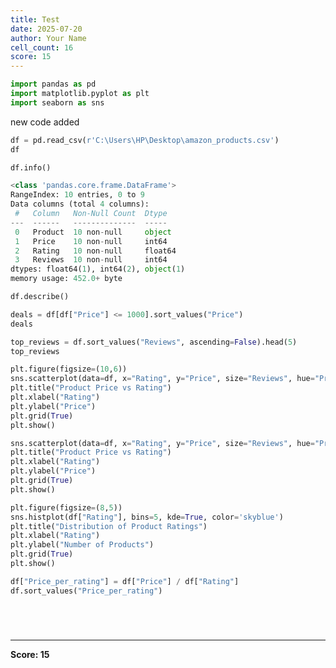 ```yaml
---
title: Test
date: 2025-07-20
author: Your Name
cell_count: 16
score: 15
---
```


```python
import pandas as pd
import matplotlib.pyplot as plt
import seaborn as sns
```

new code added


```python
df = pd.read_csv(r'C:\Users\HP\Desktop\amazon_products.csv')
df
```


```python
df.info()
```


```python
<class 'pandas.core.frame.DataFrame'>
RangeIndex: 10 entries, 0 to 9
Data columns (total 4 columns):
 #   Column   Non-Null Count  Dtype  
---  ------   --------------  -----  
 0   Product  10 non-null     object 
 1   Price    10 non-null     int64  
 2   Rating   10 non-null     float64
 3   Reviews  10 non-null     int64  
dtypes: float64(1), int64(2), object(1)
memory usage: 452.0+ byte
```


```python
df.describe()
```


```python
deals = df[df["Price"] <= 1000].sort_values("Price")
deals
```


```python
top_reviews = df.sort_values("Reviews", ascending=False).head(5)
top_reviews
```


```python
plt.figure(figsize=(10,6))
sns.scatterplot(data=df, x="Rating", y="Price", size="Reviews", hue="Product", legend=False)
plt.title("Product Price vs Rating")
plt.xlabel("Rating")
plt.ylabel("Price")
plt.grid(True)
plt.show()
```


```python
sns.scatterplot(data=df, x="Rating", y="Price", size="Reviews", hue="Product", legend=False)
plt.title("Product Price vs Rating")
plt.xlabel("Rating")
plt.ylabel("Price")
plt.grid(True)
plt.show()
```


```python
plt.figure(figsize=(8,5))
sns.histplot(df["Rating"], bins=5, kde=True, color='skyblue')
plt.title("Distribution of Product Ratings")
plt.xlabel("Rating")
plt.ylabel("Number of Products")
plt.grid(True)
plt.show()
```


```python
df["Price_per_rating"] = df["Price"] / df["Rating"]
df.sort_values("Price_per_rating")
```


```python

```


```python

```


```python

```


```python

```


---
**Score: 15**